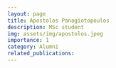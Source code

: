 ```yaml
---
layout: page
title: Apostolos Panagiotopoulos 
description: MSc student
img: assets/img/apostolos.jpeg
importance: 1
category: Alumni
related_publications:
---
```


